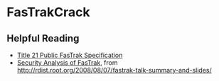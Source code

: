 # FasTrakCrack

## Helpful Reading
* [Title 21 Public FasTrak Specification](http://www.dot.ca.gov/hq/traffops/itsproj/Title_21/title21_index.htm)
* [Security Analysis of FasTrak](http://www.root.org/talks/BH2008_HackingTollSystems.pdf), from http://rdist.root.org/2008/08/07/fastrak-talk-summary-and-slides/
